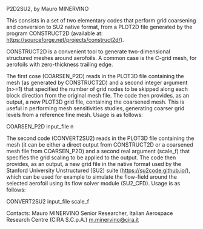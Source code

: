 P2D2SU2, by Mauro MINERVINO


This consists in a set of two elementary codes that perform grid coarsening and conversion to SU2 native format, from a PLOT2D file generated by the program CONSTRUCT2D (available at: https://sourceforge.net/projects/construct2d/).


CONSTRUCT2D is a convenient tool to generate two-dimensional structured meshes around aerofoils.
A common case is the C-grid mesh, for aerofoils with zero-thickness trailing edge.


The first cose (COARSEN_P2D) reads in the PLOT3D file containing the mesh (as generated by CONSTRUCT2D) and a second integer argument (n>=1) that specified the number of grid nodes to be skipped along each block direction from the original mesh file.
The code then provides, as an output, a new PLOT3D grid file, containing the coarsened mesh. This is useful in performing mesh sensitivities studies, generating coarser grid levels from a reference fine mesh.
Usage is as follows:

COARSEN_P2D input_file n


The second code (CONVERT2SU2) reads in the PLOT3D file containing the mesh (it can be either a direct output from CONSTRUCT2D or a coarsened mesh file from COARSEN_P2D) and a second real argument (scale_f) that specifies the grid scaling to be applied to the output.
The code then provides, as an output, a new grid file in the native format used by the Stanford University Unstructured (SU2) suite (https://su2code.github.io/), which can be used for example to simulate the flow-field around the selected aerofoil using its flow solver module (SU2_CFD).
Usage is as follows:

CONVERT2SU2 input_file scale_f



Contacts:
Mauro MINERVINO
Senior Researcher, Italian Aerospace Research Centre (CIRA S.C.p.A.)
m.minervino@cira.it
